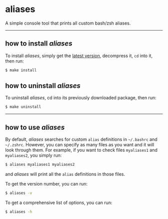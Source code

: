 # aliases
A simple console tool that prints all custom bash/zsh aliases.

---

## how to install _aliases_
To install _aliases_, simply get the [latest version](https://github.com/kokkonisd/aliases/releases/tag/v1.0), decompress it, `cd` into it, then run:

```bash
$ make install
```

## how to uninstall _aliases_
To uninstall _aliases_, cd into its previously downloaded package, then run:

```bash
$ make uninstall
```

---

## how to use _aliases_

By default, _aliases_ searches for custom `alias` definitions in `~/.bashrc` and `~/.zshrc`.
However, you can specify as many files as you want and it will look through them.
For example, if you want to check files `myaliases1` and `myaliases2`, you simply run:

```bash
$ aliases myaliases1 myaliases2
```

and _aliases_ will print all the `alias` definitions in those files.

To get the version number, you can run:

```bash
$ aliases -v
```

To get a comprehensive list of options, you can run:

```bash
$ aliases -h
```

